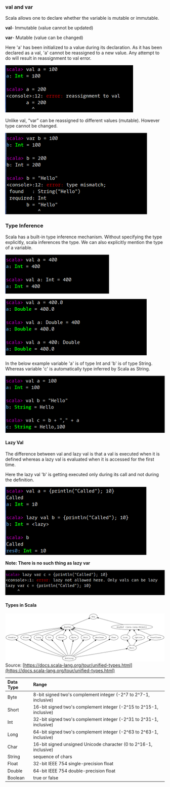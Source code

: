 ### val and var

Scala allows one to declare whether the variable is mutable or immutable.

**val**- Immutable \(value cannot be updated\)

**var**- Mutable \(value can be changed\)

Here 'a' has been initialized to a value during its declaration. As it has been declared as a val, 'a' cannot be reassigned to a new value. Any attempt to do will result in reassignment to val error.

![](/assets/scala_val.png)

Unlike val, “var” can be reassigned to different values \(mutable\). However type cannot be changed.

![](/assets/scala_var.png)

### Type Inference

Scala has a built-in type inference mechanism. Without specifying the type explicitly, scala inferences the type. We can also explicitly mention the type of a variable.

![](/assets/scala_type_inference.png)

![](/assets/scala_type_inference_2.png)

In the below example variable 'a' is of type Int and 'b' is of type String. Whereas variable 'c' is automatically type inferred by Scala as String.

![](/assets/scala_type_inference_3.png)

#### Lazy Val

The difference between val and lazy val is that a val is executed when it is defined whereas a lazy val is evaluated when it is accessed for the first time.

Here the lazy val 'b' is getting executed only during its call and not during the definition.

![](/assets/lazy_val.png)

**Note: There is no such thing as lazy var**

![](/assets/lazy_var.png)

#### Types in Scala

![](assets/unified-types-diagram.svg)Source: [https://docs.scala-lang.org/tour/unified-types.html](https://docs.scala-lang.org/tour/unified-types.html)

| Data Type | Range |
| :--- | :--- |
| Byte | 8-bit signed two's complement integer \(-2^7 to 2^7-1, inclusive\) |
| Short | 16-bit signed two's complement integer \(-2^15 to 2^15-1, inclusive\) |
| Int | 32-bit signed two's complement integer \(-2^31 to 2^31-1, inclusive\) |
| Long | 64-bit signed two's complement integer \(-2^63 to 2^63-1, inclusive\) |
| Char | 16-bit signed unsigned Unicode character \(0 to 2^16-1, inclusive\) |
| String | sequence of chars |
| Float | 32-bit IEEE 754 single-precision float |
| Double | 64-bit IEEE 754 double-precision float |
| Boolean | true or false |









